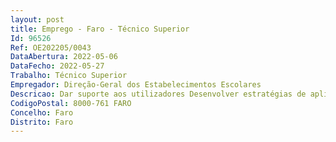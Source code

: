 ```yaml
--- 
layout: post
title: Emprego - Faro - Técnico Superior
Id: 96526
Ref: OE202205/0043
DataAbertura: 2022-05-06
DataFecho: 2022-05-27
Trabalho: Técnico Superior
Empregador: Direção-Geral dos Estabelecimentos Escolares
Descricao: Dar suporte aos utilizadores Desenvolver estratégias de aplicação de inovações tecnológicas Propor inovações tecnológicas Realizar operações de Administração de Sistemas Realizar operações de administração de redes Realizar análise de sistemas de informação Ter conhecimento do RGPD
CodigoPostal: 8000-761 FARO
Concelho: Faro
Distrito: Faro
--- 
```

